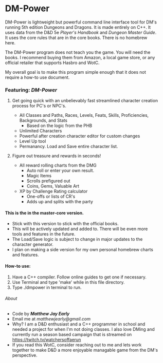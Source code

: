 # DM-Power
DM-Power is lightweight but powerful command line interface tool for DM's running 5th edition Dungeons and Dragons. It is made entirely on C++. It uses data from the D&D 5e _Player's Handbook_ and _Dungeon Master Guide_. It uses the core rules that are in the core books. There is no homebrew here. 

The DM-Power program does not teach you the game. You will need the books. I recommend buying them from Amazon, a local game store, or any official retailer that supports Hasbro and WotC. 

My overall goal is to make this program simple enough that it does not require a how-to use document.

### Featuring: *DM-Power*

1. Get going quick with an unbelievably fast streamlined character creation process for PC's or NPC's.
    * All Classes and Paths, Races, Levels, Feats, Skills, Proficiencies, Backgrounds, and Stats
        * Based on the logic from the PHB 
    * Unlimited Characters
    * Powerful after creation character editor for custom changes
    * Level Up tool
    * Permanancy. Load and Save entire character list.

2. Figure out treasure and rewards in seconds!
    * All reward rolling charts from the DMG
        * Auto roll or enter your own result.
        * Magic Items
        * Scrolls prefigured out
        * Coins, Gems, Valuable Art
    * XP by Challenge Rating calculator
        * One-offs or lists of CR's 
        * Adds up and splits with the party

#### This is the in the master-core version.

* Stick with this version to stick with the official books.
* This will be actively updated and added to. There will be even more tools and features in the future.
* The Load/Save logic is subject to change in major updates to the character generator.
* I plan on making a side version for my own personal homebrew charts and features.

#### How-to use:

1. Have a C++ compiler. Follow online guides to get one if necessary.
2. Use Terminal and type 'make' while in this file directory.
3. Type ./dmpower in terminal to run.

###### About
* Code by 
**_Matthew Jay Early_** 
* Email me at 
_matthewjearly@gmail.com_
* Why? I am a D&D enthusiast and a C++ programmer in school and needed a project for when I'm not doing classes. I also love DMing and currently run a season based campaign that is streamed on https://twitch.tv/watchersoffaerun
* If you read this WotC, consider reaching out to me and lets work together to make D&D a more enjoyable managable game from the DM's perspective.

